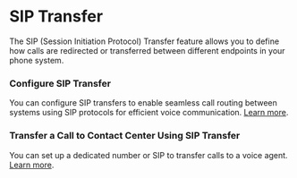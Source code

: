 # SIP Transfer

The SIP (Session Initiation Protocol) Transfer feature allows you to define how calls are redirected or transferred between different endpoints in your phone system.

### Configure SIP Transfer

You can configure SIP transfers to enable seamless call routing between systems using SIP protocols for efficient voice communication. [Learn more](https://docs.kore.ai/smartassist/settings/agent-setup/#Set_up_SIP_Transfer).

### Transfer a Call to Contact Center Using SIP Transfer

You can set up a dedicated number or SIP to transfer calls to a voice agent. [Learn more](https://docs.kore.ai/smartassist/settings/agent-setup/#SIP_Transfer_Methods).